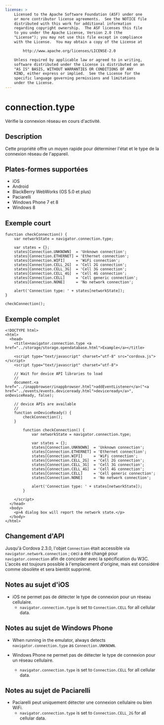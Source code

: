 ```yaml
---
license: >
    Licensed to the Apache Software Foundation (ASF) under one
    or more contributor license agreements.  See the NOTICE file
    distributed with this work for additional information
    regarding copyright ownership.  The ASF licenses this file
    to you under the Apache License, Version 2.0 (the
    "License"); you may not use this file except in compliance
    with the License.  You may obtain a copy of the License at

        http://www.apache.org/licenses/LICENSE-2.0

    Unless required by applicable law or agreed to in writing,
    software distributed under the License is distributed on an
    "AS IS" BASIS, WITHOUT WARRANTIES OR CONDITIONS OF ANY
    KIND, either express or implied.  See the License for the
    specific language governing permissions and limitations
    under the License.
---
```


# connection.type

Vérifie la connexion réseau en cours d'activité.

## Description

Cette propriété offre un moyen rapide pour déterminer l'état et le type de la connexion réseau de l'appareil.

## Plates-formes supportées

*   iOS
*   Android
*   BlackBerry WebWorks (OS 5.0 et plus)
*   Paciarelli
*   Windows Phone 7 et 8
*   Windows 8

## Exemple court

    function checkConnection() {
        var networkState = navigator.connection.type;
    
        var states = {};
        states[Connection.UNKNOWN]  = 'Unknown connection';
        states[Connection.ETHERNET] = 'Ethernet connection';
        states[Connection.WIFI]     = 'WiFi connection';
        states[Connection.CELL_2G]  = 'Cell 2G connection';
        states[Connection.CELL_3G]  = 'Cell 3G connection';
        states[Connection.CELL_4G]  = 'Cell 4G connection';
        states[Connection.CELL]     = 'Cell generic connection';
        states[Connection.NONE]     = 'No network connection';
    
        alert('Connection type: ' + states[networkState]);
    }
    
    checkConnection();
    

## Exemple complet

    <!DOCTYPE html>
    <html>
      <head>
        <title>navigator.connection.type <a href="../storage/storage.opendatabase.html">Example</a></title>
    
        <script type="text/javascript" charset="utf-8" src="cordova.js"></script>
        <script type="text/javascript" charset="utf-8">
    
        // Wait for device API libraries to load
        //
        document.<a href="../inappbrowser/inappbrowser.html">addEventListener</a>("<a href="../events/events.deviceready.html">deviceready</a>", onDeviceReady, false);
    
        // device APIs are available
        //
        function onDeviceReady() {
            checkConnection();
        }
    
            function checkConnection() {
                var networkState = navigator.connection.type;
    
                var states = {};
                states[Connection.UNKNOWN]  = 'Unknown connection';
                states[Connection.ETHERNET] = 'Ethernet connection';
                states[Connection.WIFI]     = 'WiFi connection';
                states[Connection.CELL_2G]  = 'Cell 2G connection';
                states[Connection.CELL_3G]  = 'Cell 3G connection';
                states[Connection.CELL_4G]  = 'Cell 4G connection';
                states[Connection.CELL]     = 'Cell generic connection';
                states[Connection.NONE]     = 'No network connection';
    
                alert('Connection type: ' + states[networkState]);
            }
    
        </script>
      </head>
      <body>
        <p>A dialog box will report the network state.</p>
      </body>
    </html>
    

## Changement d'API

Jusqu'à Cordova 2.3.0, l'objet `Connection` était accessible via `navigator.network.connection` ; ceci a été changé pour `navigator.connection` afin de concorder avec la spécification du W3C. L'accès est toujours possible à l'emplacement d'origine, mais est considéré comme obsolète et sera bientôt supprimé.

## Notes au sujet d'iOS

*   iOS ne permet pas de détecter le type de connexion pour un réseau cellulaire. 
    *   `navigator.connection.type` is set to `Connection.CELL` for all cellular data.

## Notes au sujet de Windows Phone

*   When running in the emulator, always detects `navigator.connection.type` as `Connection.UNKNOWN`.

*   Windows Phone ne permet pas de détecter le type de connexion pour un réseau cellulaire.
    
    *   `navigator.connection.type` is set to `Connection.CELL` for all cellular data.

## Notes au sujet de Paciarelli

*   Paciarelli peut uniquement détecter une connexion cellulaire ou bien WiFi. 
    *   `navigator.connection.type` is set to `Connection.CELL_2G` for all cellular data.